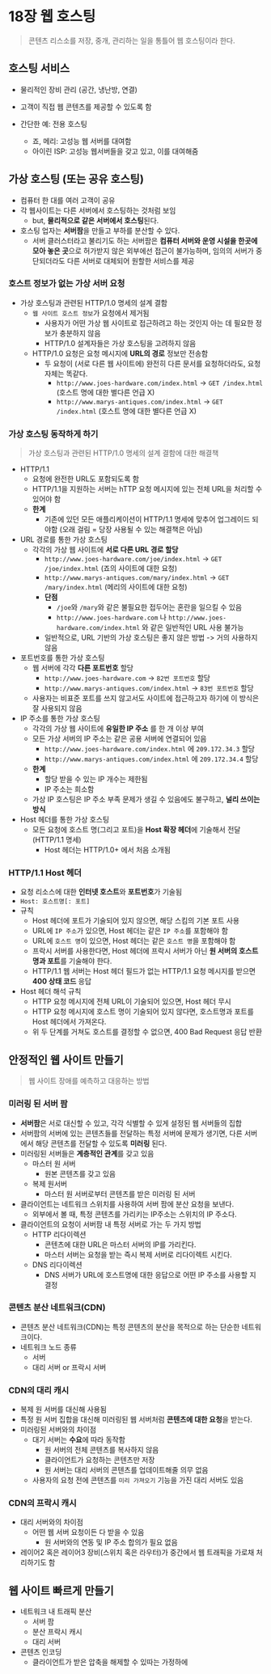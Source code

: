 # 18장 웹 호스팅
> 콘텐츠 리스소를 저장, 중개, 관리하는 일을 통틀어 웹 호스팅이라 한다.

## 호스팅 서비스
- 물리적인 장비 관리 (공간, 냉난방, 연결)
- 고객이 직접 웹 콘텐츠를 제공할 수 있도록 함
- 간단한 예: 전용 호스팅

  - 죠, 메리: 고성능 웹 서버를 대여함
  - 아이린 ISP: 고성능 웹서버들을 갖고 있고, 이를 대여해줌

## 가상 호스팅 (또는 공유 호스팅)
- 컴퓨터 한 대를 여러 고객이 공유
- 각 웹사이트는 다른 서버에서 호스팅하는 것처럼 보임
  - but, **물리적으로 같은 서버에서 호스팅**된다.
- 호스팅 업자는 **서버팜**을 만들고 부하를 분산할 수 있다.
  - 서버 클러스터라고 불리기도 하는 서버팜은 **컴퓨터 서버와 운영 시설을 한곳에 모아 놓은 곳**으로 허가받지 않은 외부에선 접근이 불가능하며, 임의의 서버가 중단되더라도 다른 서버로 대체되어 원할한 서비스를 제공

### 호스트 정보가 없는 가상 서버 요청
- 가상 호스팅과 관련된 HTTP/1.0 명세의 설계 결함
  - `웹 사이트 호스트 정보`가 요청에서 제거됨
    - 사용자가 어떤 가상 웹 사이트로 접근하려고 하는 것인지 아는 데 필요한 정보가 충분하지 않음
    - HTTP/1.0 설계자들은 가상 호스팅을 고려하지 않음
  - HTTP/1.0 요청은 요청 메시지에 **URL의 경로** 정보만 전송함
    - 두 요청이 (서로 다른 웹 사이트에) 완전히 다른 문서를 요청하더라도, 요청 자체는 똑같다.
      - `http://www.joes-hardware.com/index.html` -> `GET /index.html` (호스트 명에 대한 별다른 언급 X)
      - `http://www.marys-antiques.com/index.html` -> `GET /index.html` (호스트 명에 대한 별다른 언급 X)

### 가상 호스팅 동작하게 하기
> 가상 호스팅과 관련된 HTTP/1.0 명세의 설계 결함에 대한 해결책

- HTTP/1.1
  - 요청에 완전한 URL도 포함되도록 함
  - HTTP/1.1을 지원하는 서버는 hTTP 요청 메시지에 있는 전체 URL을 처리할 수 있어야 함
  - **한계**
    - 기존에 있던 모든 애플리케이션이 HTTP/1.1 명세에 맞추어 업그레이드 되야함 (오래 걸림 = 당장 사용될 수 있는 해결책은 아님)
- URL 경로를 통한 가상 호스팅
  - 각각의 가상 웹 사이트에 **서로 다른 URL 경로 할당**
    - `http://www.joes-hardware.com/joe/index.html` -> `GET /joe/index.html` (죠의 사이트에 대한 요청)
    - `http://www.marys-antiques.com/mary/index.html` -> `GET /mary/index.html` (메리의 사이트에 대한 요청)
    - **단점**
      - `/joe`와 `/mary`와 같은 불필요한 접두어는 혼란을 일으킬 수 있음
      - `http://www.joes-hardware.com` 나 `http://www.joes-hardware.com/index.html` 와 같은 일반적인 URL 사용 불가능
    - 일반적으로, URL 기반의 가상 호스팅은 좋지 않은 방법 -> 거의 사용하지 않음
- 포트번호를 통한 가상 호스팅
  - 웹 서버에 각각 **다른 포트번호** 할당
    - `http://www.joes-hardware.com` -> `82번 포트번호` 할당
    - `http://www.marys-antiques.com/index.html` -> `83번 포트번호` 할당
  - 사용자는 비표준 포트를 쓰지 않고서도 사이트에 접근하고자 하기에 이 방식은 잘 사용되지 않음
- IP 주소를 통한 가상 호스팅
  - 각각의 가상 웹 사이트에 **유일한 IP 주소** 를 한 개 이상 부여
  - 모든 가상 서버의 IP 주소는 같은 공용 서버에 연결되어 있음
    - `http://www.joes-hardware.com/index.html` 에 `209.172.34.3` 할당
    - `http://www.marys-antiques.com/index.html` 에 `209.172.34.4` 할당
  - **한계**
    - 할당 받을 수 있는 IP 개수는 제한됨
    - IP 주소는 희소함
  - 가상 IP 호스팅은 IP 주소 부족 문제가 생길 수 있음에도 불구하고, **널리 쓰이는 방식**
- Host 헤더를 통한 가상 호스팅
  - 모든 요청에 호스트 명(그리고 포트)을 **Host 확장 헤더**에 기술해서 전달 (HTTP/1.1 명세)
    - Host 헤더는 HTTP/1.0+ 에서 처음 소개됨

### HTTP/1.1 Host 헤더
- 요청 리소스에 대한 **인터넷 호스트**와 **포트번호**가 기술됨
- `Host: 호스트명[: 포트]`
- 규칙
  - Host 헤더에 포트가 기술되어 있지 않으면, 해당 스킴의 기본 포트 사용
  - URL에 `IP 주소`가 있으면, Host 헤더는 같은 `IP 주소`를 포함해야 함
  - URL에 `호스트 명`이 있으면, Host 헤더는 같은 `호스트 명`을 포함해야 함
  - 프락시 서버를 사용한다면, Host 헤더에 프락시 서버가 아닌 **원 서버의 호스트명과 포트**를 기술해야 한다.
  - HTTP/1.1 웹 서버는 Host 헤더 필드가 없는 HTTP/1.1 요청 메시지를 받으면 **400 상태 코드** 응답
- Host 헤더 해석 규칙
  - HTTP 요청 메시지에 전체 URL이 기술되어 있으면, Host 헤더 무시
  - HTTP 요청 메시지에 호스트 명이 기술되어 있지 않다면, 호스트명과 포트를 Host 헤더에서 가져온다.
  - 위 두 단계를 거쳐도 호스트를 결정할 수 없으면, 400 Bad Request 응답 반환

## 안정적인 웹 사이트 만들기
> 웹 사이트 장애를 예측하고 대응하는 방법

### 미러링 된 서버 팜
- **서버팜**은 서로 대신할 수 있고, 각각 식별할 수 있게 설정된 웹 서버들의 집합
- 서버팜의 서버에 있는 콘텐츠들를 전달하는 특정 서버에 문제가 생기면, 다른 서버에서 해당 콘텐츠를 전달할 수 있도록 **미러링** 된다.
- 미러링된 서버들은 **계층적인 관계**를 갖고 있음
  - 마스터 원 서버
    - 원본 콘텐츠를 갖고 있음
  - 복제 원서버
    - 마스터 원 서버로부터 콘텐츠를 받은 미러링 된 서버
- 클라이언트는 네트워크 스위치를 사용하여 서버 팜에 분산 요청을 보낸다.
  - 외부에서 볼 때, 특정 콘텐츠를 가리키는 IP주소는 스위치의 IP 주소다.
- 클라이언트의 요청이 서버팜 내 특정 서버로 가는 두 가지 방법
  - HTTP 리다이렉션
    - 콘텐츠에 대한 URL은 마스터 서버의 IP를 가리킨다.
    - 마스터 서버는 요청을 받는 즉시 복제 서버로 리다이렉트 시킨다.
  - DNS 리다이렉션
    - DNS 서버가 URL에 호스트명에 대한 응답으로 어떤 IP 주소를 사용할 지 결정

### 콘텐츠 분산 네트워크(CDN)
- 콘텐츠 분산 네트워크(CDN)는 특정 콘텐츠의 분산을 목적으로 하는 단순한 네트워크이다.
- 네트워크 노드 종류
  - 서버
  - 대리 서버 or 프락시 서버

### CDN의 대리 캐시
- 복제 원 서버를 대신해 사용됨
- 특정 원 서버 집합을 대신해 미러링된 웹 서버처럼 **콘텐츠에 대한 요청**을 받는다.
- 미러링된 서버와의 차이점
  - 대기 서버는 **수요**에 따라 동작함
    - 원 서버의 전체 콘텐츠를 복사하지 않음
    - 클라이언트가 요청하는 콘텐츠만 저장
    - 원 서버는 대리 서버의 콘텐츠를 업데이트해줄 의무 없음
  - 사용자의 요청 전에 콘텐츠를 `미리 가져오기` 기능을 가진 대리 서버도 있음

### CDN의 프락시 캐시
- 대리 서버와의 차이점
  - 어떤 웹 서버 요청이든 다 받을 수 있음
    - 원 서버와의 연동 및 IP 주소 합의가 필요 없음
- 레이어2 혹은 레이어3 장비(스위치 혹은 라우터)가 중간에서 웹 트래픽을 가로채 처리하기도 함

## 웹 사이트 빠르게 만들기
- 네트워크 내 트래픽 분산
  - 서버 팜
  - 분산 프락시 캐시
  - 대리 서버
- 콘텐츠 인코딩
  - 클라이언트가 받은 압축을 해제할 수 있따는 가정하에
